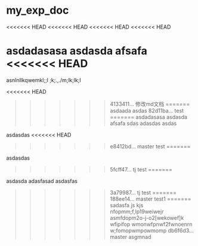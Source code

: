 # my_exp_doc

<<<<<<< HEAD
<<<<<<< HEAD
<<<<<<< HEAD
<<<<<<< HEAD

asdadasasa
asdasda
afsafa
<<<<<<< HEAD
=======
asnlnllkqwemkl;;l
;k;.,./m;lk;lk;l

<<<<<<< HEAD
>>>>>>> 4133411... 修改md文档
=======
asdaada
asdas
>>>>>>> 82d11ba... test
=======
asdadasasa
asdasda
afsafa
sdas
adasdas
asdas

asdasdas
<<<<<<< HEAD
>>>>>>> e8412bd... master test
=======


asdasdas
>>>>>>> 5fcff47... tj test
=======

asdasda
adasfasad
asdasfas
>>>>>>> 3a79987... tj test
=======
>>>>>>> 188ee14... master test1
=======
sadasfa
js kjs 
nfopmm;f,lp19weiwejr
asmfdopm2o-j-o2[wekowef]k	wfipifop
wmonwfpnwf2fwnoenrn
w;fomopwmpowmomp
>>>>>>> db6f6d3... master asgmnad
